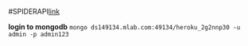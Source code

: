 #SPIDERAPI[link](https://spiderapi.herokuapp.com/)

**login to mongodb**
`mongo ds149134.mlab.com:49134/heroku_2g2nnp30 -u admin -p admin123`

